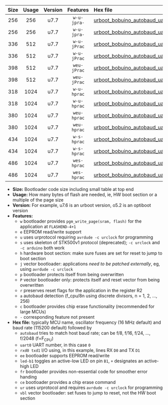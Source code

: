 |Size|Usage|Version|Features|Hex file|
|:-:|:-:|:-:|:-:|:--|
|256|256|u7.7|`w-u-jpra-`|[urboot_bobuino_autobaud_uart0_rxd0_txd1_led+b7_ur_vbl.hex](https://raw.githubusercontent.com/stefanrueger/urboot.hex/main/boards/bobuino/autobaud/urboot_bobuino_autobaud_uart0_rxd0_txd1_led+b7_ur_vbl.hex)|
|256|256|u7.7|`w-u-jpra-`|[urboot_bobuino_autobaud_uart1_rxd2_txd3_led+b7_ur_vbl.hex](https://raw.githubusercontent.com/stefanrueger/urboot.hex/main/boards/bobuino/autobaud/urboot_bobuino_autobaud_uart1_rxd2_txd3_led+b7_ur_vbl.hex)|
|336|512|u7.7|`w-u-jPrac`|[urboot_bobuino_autobaud_uart0_rxd0_txd1_led+b7_fr_ce_ur_vbl.hex](https://raw.githubusercontent.com/stefanrueger/urboot.hex/main/boards/bobuino/autobaud/urboot_bobuino_autobaud_uart0_rxd0_txd1_led+b7_fr_ce_ur_vbl.hex)|
|336|512|u7.7|`w-u-jPrac`|[urboot_bobuino_autobaud_uart1_rxd2_txd3_led+b7_fr_ce_ur_vbl.hex](https://raw.githubusercontent.com/stefanrueger/urboot.hex/main/boards/bobuino/autobaud/urboot_bobuino_autobaud_uart1_rxd2_txd3_led+b7_fr_ce_ur_vbl.hex)|
|398|512|u7.7|`weu-jPrac`|[urboot_bobuino_autobaud_uart0_rxd0_txd1_ee_led+b7_fr_ce_ur_vbl.hex](https://raw.githubusercontent.com/stefanrueger/urboot.hex/main/boards/bobuino/autobaud/urboot_bobuino_autobaud_uart0_rxd0_txd1_ee_led+b7_fr_ce_ur_vbl.hex)|
|398|512|u7.7|`weu-jPrac`|[urboot_bobuino_autobaud_uart1_rxd2_txd3_ee_led+b7_fr_ce_ur_vbl.hex](https://raw.githubusercontent.com/stefanrueger/urboot.hex/main/boards/bobuino/autobaud/urboot_bobuino_autobaud_uart1_rxd2_txd3_ee_led+b7_fr_ce_ur_vbl.hex)|
|318|1024|u7.7|`w-u-hprac`|[urboot_bobuino_autobaud_uart0_rxd0_txd1_led+b7_fr_ce_ur.hex](https://raw.githubusercontent.com/stefanrueger/urboot.hex/main/boards/bobuino/autobaud/urboot_bobuino_autobaud_uart0_rxd0_txd1_led+b7_fr_ce_ur.hex)|
|318|1024|u7.7|`w-u-hprac`|[urboot_bobuino_autobaud_uart1_rxd2_txd3_led+b7_fr_ce_ur.hex](https://raw.githubusercontent.com/stefanrueger/urboot.hex/main/boards/bobuino/autobaud/urboot_bobuino_autobaud_uart1_rxd2_txd3_led+b7_fr_ce_ur.hex)|
|380|1024|u7.7|`weu-hprac`|[urboot_bobuino_autobaud_uart0_rxd0_txd1_ee_led+b7_fr_ce_ur.hex](https://raw.githubusercontent.com/stefanrueger/urboot.hex/main/boards/bobuino/autobaud/urboot_bobuino_autobaud_uart0_rxd0_txd1_ee_led+b7_fr_ce_ur.hex)|
|380|1024|u7.7|`weu-hprac`|[urboot_bobuino_autobaud_uart1_rxd2_txd3_ee_led+b7_fr_ce_ur.hex](https://raw.githubusercontent.com/stefanrueger/urboot.hex/main/boards/bobuino/autobaud/urboot_bobuino_autobaud_uart1_rxd2_txd3_ee_led+b7_fr_ce_ur.hex)|
|434|1024|u7.7|`w-s-hprac`|[urboot_bobuino_autobaud_uart0_rxd0_txd1_led+b7_fr_ce.hex](https://raw.githubusercontent.com/stefanrueger/urboot.hex/main/boards/bobuino/autobaud/urboot_bobuino_autobaud_uart0_rxd0_txd1_led+b7_fr_ce.hex)|
|434|1024|u7.7|`w-s-hprac`|[urboot_bobuino_autobaud_uart1_rxd2_txd3_led+b7_fr_ce.hex](https://raw.githubusercontent.com/stefanrueger/urboot.hex/main/boards/bobuino/autobaud/urboot_bobuino_autobaud_uart1_rxd2_txd3_led+b7_fr_ce.hex)|
|486|1024|u7.7|`wes-hprac`|[urboot_bobuino_autobaud_uart0_rxd0_txd1_ee_led+b7_fr_ce.hex](https://raw.githubusercontent.com/stefanrueger/urboot.hex/main/boards/bobuino/autobaud/urboot_bobuino_autobaud_uart0_rxd0_txd1_ee_led+b7_fr_ce.hex)|
|486|1024|u7.7|`wes-hprac`|[urboot_bobuino_autobaud_uart1_rxd2_txd3_ee_led+b7_fr_ce.hex](https://raw.githubusercontent.com/stefanrueger/urboot.hex/main/boards/bobuino/autobaud/urboot_bobuino_autobaud_uart1_rxd2_txd3_ee_led+b7_fr_ce.hex)|

- **Size:** Bootloader code size including small table at top end
- **Usage:** How many bytes of flash are needed, ie, HW boot section or a multiple of the page size
- **Version:** For example, u7.6 is an urboot version, o5.2 is an optiboot version
- **Features:**
  + `w` bootloader provides `pgm_write_page(sram, flash)` for the application at `FLASHEND-4+1`
  + `e` EEPROM read/write support
  + `u` uses urprotocol requiring `avrdude -c urclock` for programming
  + `s` uses skeleton of STK500v1 protocol (deprecated); `-c urclock` and `-c arduino` both work
  + `h` hardware boot section: make sure fuses are set for reset to jump to boot section
  + `j` vector bootloader: applications *need to be patched externally*, eg, using `avrdude -c urclock`
  + `p` bootloader protects itself from being overwritten
  + `P` vector bootloader only: protects itself and reset vector from being overwritten
  + `r` preserves reset flags for the application in the register R2
  + `a` autobaud detection (f_cpu/8n using discrete divisors, n = 1, 2, ..., 256)
  + `c` bootloader provides chip erase functionality (recommended for large MCUs)
  + `-` corresponding feature not present
- **Hex file:** typically MCU name, oscillator frequency (16 MHz default) and baud rate (115200 default) followed by
  + `autobaud` tries to match host baud rate; can be f/8, f/16, f/24, ..., f/2048 (f=F<sub>CPU</sub>)
  + `uart0` UART number, in this case `0`
  + `rxd0 txd1` I/O using, in this example, lines RX `D0` and TX `D1`
  + `ee` bootloader supports EEPROM read/write
  + `led-b1` toggles an active-low LED on pin `B1`, `+` designates an active-high LED
  + `fr` bootloader provides non-essential code for smoother error handing
  + `ce` bootloader provides a chip erase command
  + `ur` uses urprotocol and requires `avrdude -c urclock` for programming
  + `vbl` vector bootloader: set fuses to jump to reset, not the HW boot section
